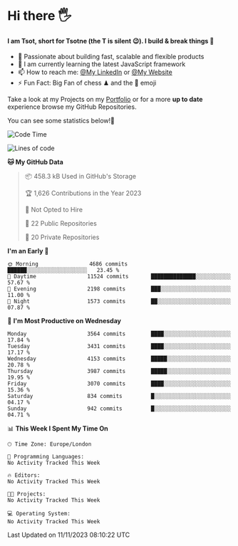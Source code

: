# Hi there :raised_hand_with_fingers_splayed:
#### I am Tsot, short for Tsotne (the T is silent :wink:). I build & break things :space_invader:
- :telescope: Passionate about building fast, scalable and flexible products
- :seedling: I am currently learning the latest JavaScript framework 
- :mailbox: How to reach me: [@My LinkedIn](https://www.linkedin.com/in/tsotne-gvadzabia/) or [@My Website](https://tsotne.co.uk/contact)
- :zap: Fun Fact: Big Fan of chess ♟ and the 👾 emoji

Take a look at my Projects on my [Portfolio](https://tsotne.co.uk/) or for a more **up to date** experience browse my GitHub Repositories.

You can see some statistics below!:space_invader:
<!--START_SECTION:waka-->
![Code Time](http://img.shields.io/badge/Code%20Time-761%20hrs%202%20mins-blue)

![Lines of code](https://img.shields.io/badge/From%20Hello%20World%20I%27ve%20Written-8.1%20million%20lines%20of%20code-blue)

**🐱 My GitHub Data** 

> 📦 458.3 kB Used in GitHub's Storage 
 > 
> 🏆 1,626 Contributions in the Year 2023
 > 
> 🚫 Not Opted to Hire
 > 
> 📜 22 Public Repositories 
 > 
> 🔑 20 Private Repositories 
 > 
**I'm an Early 🐤** 

```text
🌞 Morning                4686 commits        ██████░░░░░░░░░░░░░░░░░░░   23.45 % 
🌆 Daytime                11524 commits       ██████████████░░░░░░░░░░░   57.67 % 
🌃 Evening                2198 commits        ███░░░░░░░░░░░░░░░░░░░░░░   11.00 % 
🌙 Night                  1573 commits        ██░░░░░░░░░░░░░░░░░░░░░░░   07.87 % 
```
📅 **I'm Most Productive on Wednesday** 

```text
Monday                   3564 commits        ████░░░░░░░░░░░░░░░░░░░░░   17.84 % 
Tuesday                  3431 commits        ████░░░░░░░░░░░░░░░░░░░░░   17.17 % 
Wednesday                4153 commits        █████░░░░░░░░░░░░░░░░░░░░   20.78 % 
Thursday                 3987 commits        █████░░░░░░░░░░░░░░░░░░░░   19.95 % 
Friday                   3070 commits        ████░░░░░░░░░░░░░░░░░░░░░   15.36 % 
Saturday                 834 commits         █░░░░░░░░░░░░░░░░░░░░░░░░   04.17 % 
Sunday                   942 commits         █░░░░░░░░░░░░░░░░░░░░░░░░   04.71 % 
```


📊 **This Week I Spent My Time On** 

```text
🕑︎ Time Zone: Europe/London

💬 Programming Languages: 
No Activity Tracked This Week

🔥 Editors: 
No Activity Tracked This Week

🐱‍💻 Projects: 
No Activity Tracked This Week

💻 Operating System: 
No Activity Tracked This Week
```


 Last Updated on 11/11/2023 08:10:22 UTC
<!--END_SECTION:waka-->
